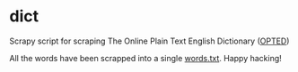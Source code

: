 # dict
Scrapy script for scraping The Online Plain Text English Dictionary ([OPTED](https://www.mso.anu.edu.au/~ralph/OPTED/))

All the words have been scrapped into a single [words.txt](
https://raw.githubusercontent.com/knkarthik/dict/master/words.txt). Happy hacking!
